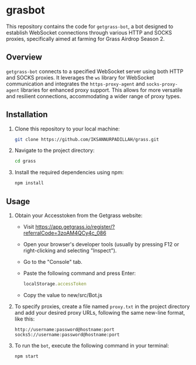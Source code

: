# grasbot

This repository contains the code for `getgrass-bot`, a bot designed to establish WebSocket connections through various HTTP and SOCKS proxies, specifically aimed at farming for Grass Airdrop Season 2.

## Overview

`getgrass-bot` connects to a specified WebSocket server using both HTTP and SOCKS proxies. It leverages the `ws` library for WebSocket communication and integrates the `https-proxy-agent` and `socks-proxy-agent` libraries for enhanced proxy support. This allows for more versatile and resilient connections, accommodating a wider range of proxy types.

## Installation

1. Clone this repository to your local machine:

   ```bash
   git clone https://github.com/IKSANNURPADILLAH/grass.git
   ```

2. Navigate to the project directory:

   ```bash
   cd grass
   ```

3. Install the required dependencies using npm:

   ```bash
   npm install
   ```

## Usage

1. Obtain your Accesstoken from the Getgrass website:

   - Visit https://app.getgrass.io/register/?referralCode=3zoAM4QCy4c_086
   - Open your browser's developer tools (usually by pressing F12 or right-clicking and selecting "Inspect").
   - Go to the "Console" tab.
   - Paste the following command and press Enter:

     ```javascript
     localStorage.accessToken
     ```

   - Copy the value to new/src/Bot.js


2. To specify proxies, create a file named `proxy.txt` in the project directory and add your desired proxy URLs, following the same new-line format, like this:

   ```text
   http://username:password@hostname:port
   socks5://username:password@hostname:port
   ```

4. To run the `bot`, execute the following command in your terminal:

   ```bash
   npm start
   ```

